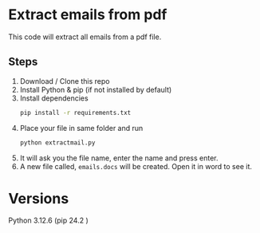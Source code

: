 # Extract emails from pdf

This code will extract all emails from a pdf file.

## Steps

1. Download / Clone this repo
2. Install Python & pip (if not installed by default)
3. Install dependencies
   ```bash
   pip install -r requirements.txt
   ```
4. Place your file in same folder and run
   ```bash
   python extractmail.py
   ```
5. It will ask you the file name, enter the name and press enter.
6. A new file called, `emails.docs` will be created. Open it in word to see it.

# Versions

Python 3.12.6 (pip 24.2 )
